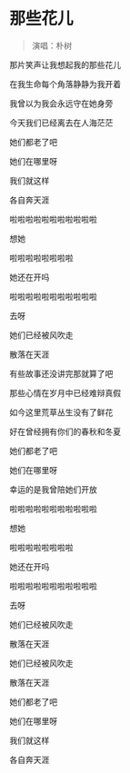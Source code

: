 # 那些花儿
> 演唱：朴树


那片笑声让我想起我的那些花儿

在我生命每个角落静静为我开着

我曾以为我会永远守在她身旁

今天我们已经离去在人海茫茫

她们都老了吧

她们在哪里呀

我们就这样

各自奔天涯

啦啦啦啦啦啦啦啦啦啦啦

想她

啦啦啦啦啦啦啦啦

她还在开吗

啦啦啦啦啦啦啦啦啦啦啦

去呀

她们已经被风吹走

散落在天涯

有些故事还没讲完那就算了吧

那些心情在岁月中已经难辩真假

如今这里荒草丛生没有了鲜花

好在曾经拥有你们的春秋和冬夏

她们都老了吧

她们在哪里呀

幸运的是我曾陪她们开放

啦啦啦啦啦啦啦啦啦啦啦

想她

啦啦啦啦啦啦啦啦

她还在开吗

啦啦啦啦啦啦啦啦啦啦啦

去呀

她们已经被风吹走

散落在天涯

她们已经被风吹走

散落在天涯

她们都老了吧

她们在哪里呀

我们就这样

各自奔天涯